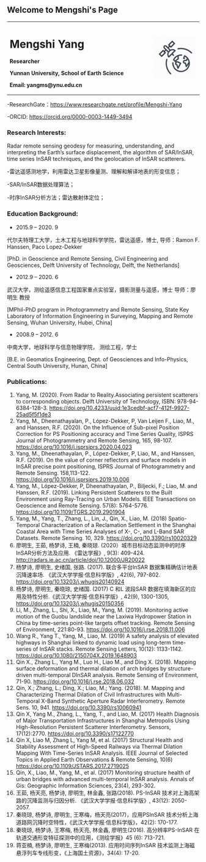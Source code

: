 ## Welcome to Mengshi's Page


<table border="0">
  <tr>
    <td width="75%">
      <h1>Mengshi Yang</h1>
      <p><b>Researcher</b></p>
      <p><b>Yunnan University, School of Earth Science</b></p>
      <p><b>Email: yangms@ynu.edu.cn</b></p>
      <p><b></b></p>
    </td>
    <td width="25%">
      <img src="/11.png" width="100%">     
    </td>
  </tr>
</table>





-ResearchGate：https://www.researchgate.net/profile/Mengshi-Yang

-ORCID:  https://orcid.org/0000-0003-1449-3494 



### Research Interests:

Radar remote sensing geodesy for measuring, understanding, and interpreting the Earth’s surface displacement, the algorithm of SAR/InSAR, time series InSAR techniques, and the geolocation of InSAR scatterers.

-雷达遥感测地学，利用雷达卫星影像量测、理解和解译地表的形变信息；

-SAR/InSAR数据处理算法；

-时序InSAR分析方法；雷达散射体定位；



### Education Background:

- 2015.9 – 2020. 9  

代尔夫特理工大学，土木工程与地球科学学院，雷达遥感，博士,
  导师：Ramon F. Hanssen, Paco Lopez-Dekker

[PhD. in Geoscience and Remote Sensing, Civil Engineering and Geosciences, 
Delft University of Technology, Delft, the Netherlands]

- 2012.9 – 2020. 6  
 
 武汉大学，测绘遥感信息工程国家重点实验室，摄影测量与遥感，博士
  导师：廖明生 教授

[MPhil-PhD program in Photogrammetry and Remote Sensing, State Key Laboratory of Information Engineering in Surveying, Mapping and Remote Sensing, Wuhan University, Hubei, China]

-	2008.9 – 2012. 6 

中南大学，地球科学与信息物理学院， 测绘工程，学士

[B.E. in Geomatics Engineering, Dept. of Geosciences and Info-Physics, 
Central South University, Hunan, China]  

### Publications:

1.	Yang, M. (2020). From Radar to Reality.Associating persistent scatterers to corresponding objects. Delft University of Technology, ISBN: 978-94-6384-128-3. 
https://doi.org/10.4233/uuid:1e3cedbf-acf7-412f-9927-25ad5f5f1de3
2.	Yang, M., Dheenathayalan, P., López-Dekker, P, Van Leijen F., Liao, M., and Hanssen, R.F. (2020). On the Influence of Sub-pixel Position Correction for PS Positioning accuracy and Time Series Quality, ISPRS Journal of Photogrammetry and Remote Sensing, 165, 98-107. 
 https://doi.org/10.1016/j.isprsjprs.2020.04.023 
3.	Yang, M., Dheenathayalan, P., López-Dekker, P, Liao, M., and Hanssen, R.F. (2019).  On the value of corner reflectors and surface models in InSAR precise point positioning, ISPRS Journal of Photogrammetry and Remote Sensing. 158,113-122. 
https://doi.org/10.1016/j.isprsjprs.2019.10.006
4.	Yang, M., López-Dekker, P, Dheenathayalan, P., Biljecki, F.; Liao, M. and Hanssen, R.F. (2019). Linking Persistent Scatterers to the Built Environment using Ray-Tracing on Urban Models. IEEE Transactions on Geoscience and Remote Sensing. 57(8): 5764-5776. 
 https://doi.org/10.1109/TGRS.2019.2901904 
5.	Yang, M., Yang, T., Zhang, L., Lin, J., Qin, X., Liao, M. (2018) Spatio-Temporal Characterization of a Reclamation Settlement in the Shanghai Coastal Area with Time Series Analyses of X-, C-, and L-Band SAR Datasets. Remote Sensing. 10, 329. 
https://doi.org/10.3390/rs10020329 
6.	廖明生, 王茹, 杨梦诗,  王楠,  秦晓琼. (2020）城市目标动态监测中的时序InSAR分析方法及应用. 《雷达学报》, 9(3): 409-424.
http://radars.ie.ac.cn/article/doi/10.12000/JR20022 
7.	杨梦诗, 廖明生, 史绪国, 张路. (2017). 联合多平台InSAR 数据集精确估计地表沉降速率场. 《武汉大学学报·信息科学版》, 42(6), 797-802. 
 https://doi.org/10.13203/j.whugis20140924 
8.	杨梦诗, 廖明生, 秦晓琼, 史绪国. (2017) C 和L 波段SAR 数据在填海新区的应用及特性分析.《武汉大学学报·信息科学版》, 42(9), 1300-1305, 
https://doi.org/10.13203/j.whugis20150356     
9.	Li, M., Zhang, L., Shi, X., Liao, M., Yang, M. (2019). Monitoring active motion of the Guobu landslide near the Laxiwa Hydropower Station in China by time-series point-like targets offset tracking. Remote Sensing of Environment, 221:80-93. 
https://doi.org/10.1016/j.rse.2018.11.006 
10.	Wang R., Yang T., Yang, M., Liao, M. (2019) A safety analysis of elevated highways in Shanghai linked to dynamic load using long-term time-series of InSAR stacks. Remote Sensing Letters, 10(12): 1133-1142. 
https://doi.org/10.1080/2150704X.2019.1648903 
11.	Qin X., Zhang L., Yang M., Luo H., Liao M., and Ding X. (2018). Mapping surface deformation and thermal dilation of arch bridges by structure-driven multi-temporal DInSAR analysis. Remote Sensing of Environment, 71-90. 
https://doi.org/10.1016/j.rse.2018.06.032
12.	Qin, X.; Zhang, L.; Ding, X.; Liao, M.; Yang. (2018). M. Mapping and Characterizing Thermal Dilation of Civil Infrastructures with Multi-Temporal X-Band Synthetic Aperture Radar Interferometry. Remote Sens.  10, 941.
https://doi.org/10.3390/rs10060941 
13.	Qin X, Yang M., Zhang, L., Yang, T., and Liao, M. (2017) Health Diagnosis of Major Transportation Infrastructures in Shanghai Metropolis Using High-Resolution Persistent Scatterer Interferometry. Sensors, 17(12):2770. 
https://doi.org/10.3390/s17122770   
14.	Qin X, Liao M, Zhang L, Yang M, et al. (2017) Structural Health and Stability Assessment of High-Speed Railways via Thermal Dilation Mapping With Time-Series InSAR Analysis. IEEE Journal of Selected Topics in Applied Earth Observations & Remote Sensing, 10(6)
 https://doi.org/10.1109/JSTARS.2017.2719025 
15.	Qin, X., Liao, M., Yang, M., et al. (2017) Monitoring structure health of urban bridges with advanced multi-temporal InSAR analysis. Annals of Gis: Geographic Information Sciences, 23(4), 293-302.
16.	王茹, 杨天亮, 杨梦诗, 廖明⽣, 林⾦鑫, 张路(2018). PS-InSAR 技术对上海⾼架路的沉降监测与归因分析. 《武汉⼤学学报·信息科学版》, 43(12): 2050-2057. 
17.	秦晓琼, 杨梦诗, 廖明⽣, 王寒梅，杨天亮(2017)，应⽤PSInSAR 技术分析上海道路⽹沉降时空特性，《武汉⼤学学报·信息科学版》，42(2): 170-177. 
18.	秦晓琼, 杨梦诗, 王寒梅, 杨天亮, 林⾦鑫, 廖明⽣(2016). ⾼分辨率PS-InSAR 在轨道交通形变特征探测中的应⽤，《测绘学报》45 (6): 713-721. 
19.	蒋亚楠, 杨梦诗, 廖明⽣, 王寒梅(2013). 应⽤时间序列InSAR 技术监测上海磁悬浮列车专线形变，《上海国⼟资源》，34(4): 17-20. 

